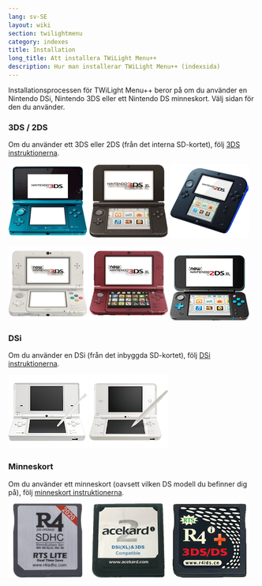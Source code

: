 ```yaml
---
lang: sv-SE
layout: wiki
section: twilightmenu
category: indexes
title: Installation
long_title: Att installera TWiLight Menu++
description: Hur man installerar TWiLight Menu++ (indexsida)
---
```


Installationsprocessen för TWiLight Menu++ beror på om du använder en Nintendo DSi, Nintendo 3DS eller ett Nintendo DS minneskort. Välj sidan för den du använder.

### 3DS / 2DS
Om du använder ett 3DS eller 2DS (från det interna SD-kortet), följ [3DS instruktionerna](installing-3ds).

[![En Nintendo 3DS](/assets/images/consoles/old3ds.png)](installing-3ds) [![En Nintendo 3DS XL](/assets/images/consoles/old3dsxl.png)](installing-3ds) [![En Nintendo 2DS](/assets/images/consoles/2ds.png)](installing-3ds)

[![En Ny Nintendo 3DS](/assets/images/consoles/new3ds.png)](installing-3ds) [![En Ny Nintendo 3DS XL](/assets/images/consoles/new3dsxl.png)](installing-3ds) [![En Ny Nintendo 2DS XL](/assets/images/consoles/new2dsxl.png)](installing-3ds)

### DSi
Om du använder en DSi (från det inbyggda SD-kortet), följ [DSi instruktionerna](installing-dsi).

[![En Nintendo DSi](/assets/images/consoles/dsi.png)](installing-dsi) [![En Nintendo DSi XL](/assets/images/consoles/dsixl.png)](installing-dsi)

### Minneskort
Om du använder ett minneskort (oavsett vilken DS modell du befinner dig på), följ [minneskort instruktionerna](installing-flashcard).

[![En r4isdhc.com minneskort](/assets/images/consoles/r4isdhc.com.png)](installing-flashcard) [![En Acekard2i minneskort](/assets/images/consoles/acekard2i.png)](installing-flashcard) [![En R4i Gold 3DS Plus minneskort](/assets/images/consoles/r4igold3dsplus.png)](installing-flashcard)
